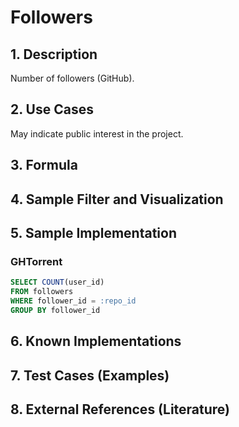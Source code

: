 # Followers

## 1. Description
Number of followers (GitHub).

## 2. Use Cases
May indicate public interest in the project.

## 3. Formula

## 4. Sample Filter and Visualization

## 5. Sample Implementation

### GHTorrent

```SQL
SELECT COUNT(user_id)
FROM followers
WHERE follower_id = :repo_id
GROUP BY follower_id
```

## 6. Known Implementations

## 7. Test Cases (Examples)

## 8. External References (Literature)
